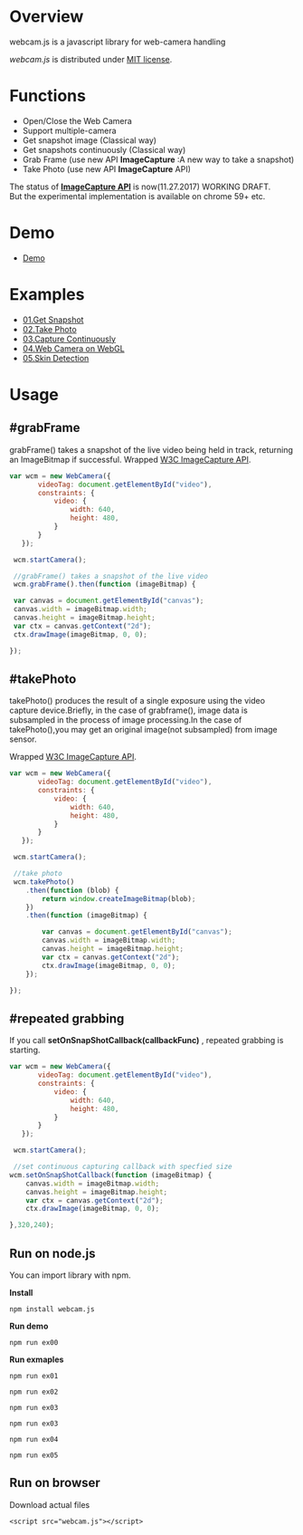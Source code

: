 # Overview
webcam.js is a javascript library for web-camera handling

*webcam.js* is distributed under [MIT license](https://opensource.org/licenses/MIT).

# Functions
- Open/Close the Web Camera
- Support multiple-camera
- Get snapshot image (Classical way)
- Get snapshots continuously (Classical way)
- Grab Frame (use new API **ImageCapture** :A new way to take a snapshot)
- Take Photo (use new API **ImageCapture** API)

The status of [**ImageCapture API**](https://www.w3.org/TR/image-capture/#imagecaptureapi) is now(11.27.2017) WORKING DRAFT.  
But the experimental implementation is available on chrome 59+ etc.

# Demo
- [Demo](https://riversun.github.io/webcam.js/example/00_overview/)

# Examples
- [01.Get Snapshot](https://riversun.github.io/webcam.js/example/01_basic/)
- [02.Take Photo](https://riversun.github.io/webcam.js/example/02_multi_camera/)
- [03.Capture Continuously](https://riversun.github.io/webcam.js/example/03_continuous_capture/)
- [04.Web Camera on WebGL](https://riversun.github.io/webcam.js/example/04_webgl/)
- [05.Skin Detection](https://riversun.github.io/webcam.js/example/05_skin_detection/)


# Usage

## #grabFrame

grabFrame() takes a snapshot of the live video being held in track, returning an ImageBitmap if successful.
Wrapped [W3C ImageCapture API](https://www.w3.org/TR/image-capture/#dom-imagecapture-grabframe).

```javascript
var wcm = new WebCamera({
       videoTag: document.getElementById("video"),
       constraints: {
           video: {
               width: 640,
               height: 480,
           }
       }
   });

 wcm.startCamera();

 //grabFrame() takes a snapshot of the live video
 wcm.grabFrame().then(function (imageBitmap) {

 var canvas = document.getElementById("canvas");
 canvas.width = imageBitmap.width;
 canvas.height = imageBitmap.height;
 var ctx = canvas.getContext("2d");
 ctx.drawImage(imageBitmap, 0, 0);

});
```

## #takePhoto

takePhoto() produces the result of a single exposure using the video capture device.Briefly, in the case of grabframe(), image data is subsampled in the process of image processing.In the case of takePhoto(),you may get an original image(not subsampled) from image sensor.

Wrapped [W3C ImageCapture API](https://www.w3.org/TR/image-capture/#dom-imagecapture-takephoto).

```javascript
var wcm = new WebCamera({
       videoTag: document.getElementById("video"),
       constraints: {
           video: {
               width: 640,
               height: 480,
           }
       }
   });

 wcm.startCamera();

 //take photo
 wcm.takePhoto()
    .then(function (blob) {
        return window.createImageBitmap(blob);
    })
    .then(function (imageBitmap) {

        var canvas = document.getElementById("canvas");
        canvas.width = imageBitmap.width;
        canvas.height = imageBitmap.height;
        var ctx = canvas.getContext("2d");
        ctx.drawImage(imageBitmap, 0, 0);
    });

});
```


## #repeated grabbing

If you call **setOnSnapShotCallback(callbackFunc)** , repeated grabbing is starting.

```javascript
var wcm = new WebCamera({
       videoTag: document.getElementById("video"),
       constraints: {
           video: {
               width: 640,
               height: 480,
           }
       }
   });

 wcm.startCamera();

 //set continuous capturing callback with specfied size
wcm.setOnSnapShotCallback(function (imageBitmap) {
    canvas.width = imageBitmap.width;
    canvas.height = imageBitmap.height;
    var ctx = canvas.getContext("2d");
    ctx.drawImage(imageBitmap, 0, 0);

},320,240);


```


## Run on node.js

You can import library with npm.

**Install**

```node
npm install webcam.js
```

**Run demo**

```node
npm run ex00
```

**Run exmaples**


```node
npm run ex01
```

```node
npm run ex02
```

```node
npm run ex03
```

```node
npm run ex03
```

```node
npm run ex04
```

```node
npm run ex05
```




## Run on browser


Download actual files  

```
<script src="webcam.js"></script>
```
